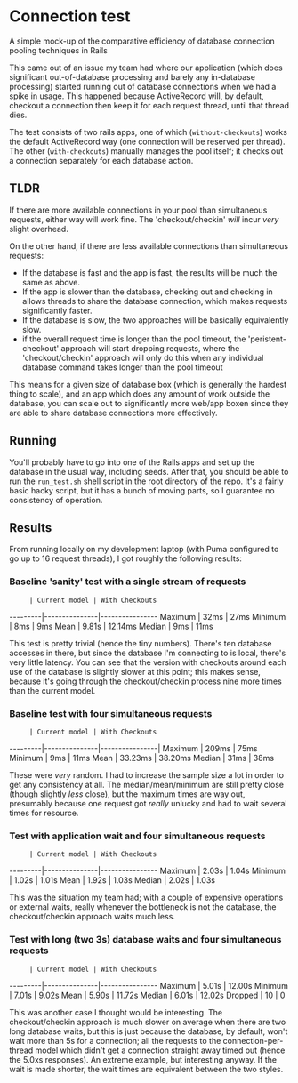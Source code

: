 # Connection test

A simple mock-up of the comparative efficiency of database connection pooling techniques in Rails

This came out of an issue my team had where our application (which does significant out-of-database
processing and barely any in-database processing) started running out of database connections when
we had a spike in usage. This happened because ActiveRecord will, by default, checkout a connection
then keep it for each request thread, until that thread dies.

The test consists of two rails apps, one of which (`without-checkouts`) works the default ActiveRecord
way (one connection will be reserved per thread). The other (`with-checkouts`) manually manages the pool
itself; it checks out a connection separately for each database action.

## TLDR

If there are more available connections in your pool than simultaneous requests, either way will work fine.
The 'checkout/checkin' *will* incur *very* slight overhead.

On the other hand, if there are less available connections than simultaneous requests:
 * If the database is fast and the app is fast, the results will be much the same as above.
 * If the app is slower than the database, checking out and checking in allows threads to share the database
 connection, which makes requests significantly faster.
 * If the database is slow, the two approaches will be basically equivalently slow.
 * if the overall request time is longer than the pool timeout, the 'peristent-checkout' approach will start dropping
 requests, where the 'checkout/checkin' approach will only do this when any individual database command takes
 longer than the pool timeout

This means for a given size of database box (which is generally the hardest thing to scale), and an app which
does any amount of work outside the database, you can scale out to significantly more web/app boxen since they
are able to share database connections more effectively.

## Running

You'll probably have to go into one of the Rails apps and set up the database in the usual way, including
seeds. After that, you should be able to run the `run_test.sh` shell script in the root directory of
the repo. It's a fairly basic hacky script, but it has a bunch of moving parts, so I guarantee no
consistency of operation.

## Results

From running locally on my development laptop (with Puma configured to go up to 16 request threads),
I got roughly the following results:

### Baseline 'sanity' test with a single stream of requests

         | Current model | With Checkouts
---------|---------------|----------------
 Maximum | 32ms          | 27ms
 Minimum | 8ms           | 9ms
 Mean    | 9.81s         | 12.14ms
 Median  | 9ms           | 11ms

This test is pretty trivial (hence the tiny numbers). There's ten database accesses in there, but since the
database I'm connecting to is local, there's very little latency. You can see that the version with checkouts
around each use of the database is slightly slower at this point; this makes sense, because it's going through
the checkout/checkin process nine more times than the current model.

### Baseline test with four simultaneous requests

         | Current model | With Checkouts
---------|---------------|----------------|
 Maximum | 209ms         | 75ms
 Minimum | 9ms           | 11ms
 Mean    | 33.23ms       | 38.20ms
 Median  | 31ms          | 38ms

These were *very* random. I had to increase the sample size a lot in order to get any consistency at all.
The median/mean/minimum are still pretty close (though slightly *less* close), but the maximum times are
way out, presumably because one request got *really* unlucky and had to wait several times for resource.

### Test with application wait and four simultaneous requests

         | Current model | With Checkouts
---------|---------------|----------------
 Maximum | 2.03s         | 1.04s
 Minimum | 1.02s         | 1.01s
 Mean    | 1.92s         | 1.03s
 Median  | 2.02s         | 1.03s

This was the situation my team had; with a couple of expensive operations or external waits, really whenever
the bottleneck is not the database, the checkout/checkin approach waits much less.

### Test with long (two 3s) database waits and four simultaneous requests

         | Current model | With Checkouts
---------|---------------|----------------
 Maximum | 5.01s         | 12.00s
 Minimum | 7.01s         | 9.02s
 Mean    | 5.90s         | 11.72s
 Median  | 6.01s         | 12.02s
 Dropped | 10            | 0

This was another case I thought would be interesting. The checkout/checkin approach is much slower on average
when there are two long database waits, but this is just because the database, by default, won't wait more than
5s for a connection; all the requests to the connection-per-thread model which didn't get a connection straight
away timed out (hence the 5.0xs responses). An extreme example, but interesting anyway. If the wait is made shorter,
the wait times are equivalent between the two styles.
